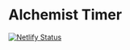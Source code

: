 # Alchemist Timer

[![Netlify Status](https://api.netlify.com/api/v1/badges/956bc6ff-1abb-4b92-ba95-a06507372651/deploy-status)](https://app.netlify.com/sites/alchemist-timer/deploys)
